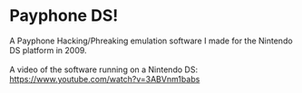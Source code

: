 # Payphone DS!
A Payphone Hacking/Phreaking emulation software I made for the Nintendo DS platform in 2009.<br /><br />
A video of the software running on a Nintendo DS: <a href="https://www.youtube.com/watch?v=3ABVnm1babs">https://www.youtube.com/watch?v=3ABVnm1babs</a>
